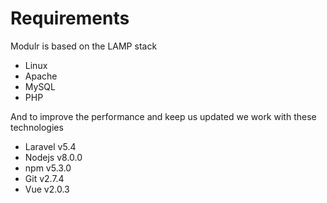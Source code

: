# Requirements
Modulr is based on the LAMP stack

- Linux
- Apache
- MySQL
- PHP

And to improve the performance and keep us updated we work with these technologies

- Laravel v5.4
- Nodejs v8.0.0
- npm v5.3.0
- Git v2.7.4
- Vue v2.0.3
